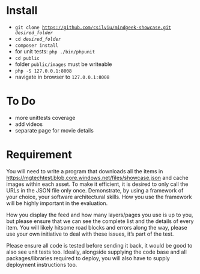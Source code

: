 # Install
* <code>git clone https://github.com/csilviu/mindgeek-showcase.git _desired_folder_</code>
* <code>cd _desired_folder_</code>
* <code>composer install</code>
* for unit tests: <code>php ./bin/phpunit</code>
* <code>cd public</code>
* folder <code>public/images</code> must be writeable
* <code>php -S 127.0.0.1:8008</code>
* navigate in browser to <code>127.0.0.1:8008</code>

# To Do

* more unittests coverage
* add videos
* separate page for movie details

# Requirement

You will need to write a program that downloads all the items in https://mgtechtest.blob.core.windows.net/files/showcase.json and cache images within each asset. To make it efficient, it is desired to only call the URLs in the JSON file only once. Demonstrate, by using a framework of your choice, your software architectural skills. How you use the framework will be highly important in the evaluation.

How you display the feed and how many layers/pages you use is up to you, but please ensure that we can see the complete list and the details of every item. You will likely hitsome road blocks and errors along the way, please use your own initiative to deal with these issues, it’s part of the test.

Please ensure all code is tested before sending it back, it would be good to also see unit tests too. Ideally, alongside supplying the code base and all packages/libraries required to deploy, you will also have to supply deployment instructions too.